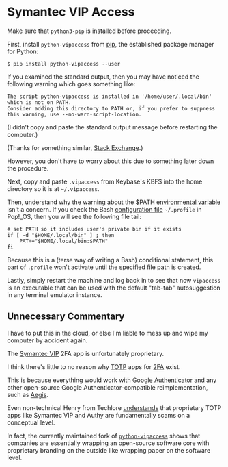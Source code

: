 # Symantec VIP Access

Make sure that `python3-pip` is installed before proceeding.

First, install `python-vipaccess` from [pip](https://en.wikipedia.org/wiki/Pip_(package_manager)), the established package manager for Python:
```
$ pip install python-vipaccess --user
```

If you examined the standard output, then you may have noticed the following
warning which goes something like:
```
The script python-vipaccess is installed in '/home/user/.local/bin' which is not on PATH.
Consider adding this directory to PATH or, if you prefer to suppress this warning, use --no-warn-script-location.
```

(I didn't copy and paste the standard output message before restarting the
computer.)

(Thanks for something similar, [Stack Exchange](https://stackoverflow.com/questions/62822956/how-to-make-pip-install-to-path-on-linux).)

However, you don't have to worry about this due to something later down the
procedure.

Next, copy and paste `.vipaccess` from Keybase's KBFS into the home directory so it is
at `~/.vipaccess`.

Then, understand why the warning about the $PATH [environmental variable](https://wiki.archlinux.org/title/Environment_variables#Globally)
isn't a concern.  If you check the Bash [configuration file](https://wiki.archlinux.org/title/Bash#Configuration_files)
`~/.profile` in Pop!\_OS, then you will see the following file tail:
```
# set PATH so it includes user's private bin if it exists
if [ -d "$HOME/.local/bin" ] ; then
    PATH="$HOME/.local/bin:$PATH"
fi
```

Because this is a (terse way of writing a Bash) conditional statement, this part
of `.profile` won't activate until the specified file path is created.

Lastly, simply restart the machine and log back in to see that now `vipaccess`
is an executable that can be used with the default "tab-tab" autosuggestion in
any terminal emulator instance.

## Unnecessary Commentary

I have to put this in the cloud, or else I'm liable to mess up and wipe my
computer by accident again.

The [Symantec VIP](https://m.vip.symantec.com/) 2FA app is unfortunately
proprietary.

I think there's little to no reason why [TOTP](https://en.wikipedia.org/wiki/Time-based_one-time_password)
apps for [2FA](https://en.wikipedia.org/wiki/Multi-factor_authentication) exist.

This is because everything would work with [Google Authenticator](https://en.wikipedia.org/wiki/Google_Authenticator)
and any other open-source Google Authenticator-compatible reimplementation, such
as [Aegis](https://getaegis.app/).

Even non-technical Henry from Techlore [understands](https://www.youtube.com/watch?v=iXSyxm9jmmo)
that proprietary TOTP apps like Symantec VIP and Authy are fundamentally scams
on a conceptual level.

In fact, the currently maintained fork of [`python-vipaccess`](https://github.com/dlenski/python-vipaccess)
shows that companies are essentially wrapping an open-source software core with
proprietary branding on the outside like wrapping paper on the software level.

[//]: # (4:07pm on May 29, 2022)
